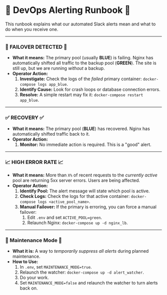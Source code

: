 # 🚨 DevOps Alerting Runbook 🚨

This runbook explains what our automated Slack alerts mean and what to do when you receive one.

---

### 🚨 FAILOVER DETECTED 🚨

* **What it means:** The primary pool (usually **BLUE**) is failing. Nginx has automatically shifted all traffic to the backup pool (**GREEN**). The site is still up, but we are running *without* a backup.
* **Operator Action:**
    1.  **Investigate:** Check the logs of the *failed* primary container: `docker-compose logs app_blue`.
    2.  **Identify Cause:** Look for crash loops or database connection errors.
    3.  **Resolve:** A simple restart may fix it: `docker-compose restart app_blue`.

---

### ✅ RECOVERY ✅

* **What it means:** The primary pool (**BLUE**) has recovered. Nginx has automatically shifted traffic back to it.
* **Operator Action:**
    1.  **Monitor:** No immediate action is required. This is a "good" alert.

---

### 📈 HIGH ERROR RATE 📈

* **What it means:** More than `X%` of recent requests to the *currently active* pool are returning 5xx server errors. Users are being affected.
* **Operator Action:**
    1.  **Identify Pool:** The alert message will state which pool is active.
    2.  **Check Logs:** Check the logs for that active container: `docker-compose logs <active_pool_name>`.
    3.  **Manual Failover:** If the primary is erroring, you can force a manual failover:
        1.  Edit `.env` and set `ACTIVE_POOL=green`.
        2.  Relaunch Nginx: `docker-compose up -d nginx_lb`.

---

### 🔧 Maintenance Mode 🔧

* **What it is:** A way to *temporarily suppress all alerts* during planned maintenance.
* **How to Use:**
    1.  In `.env`, set `MAINTENANCE_MODE=true`.
    2.  Relaunch the watcher: `docker-compose up -d alert_watcher`.
    3.  Do your work.
    4.  Set `MAINTENANCE_MODE=false` and relaunch the watcher to turn alerts back on.
